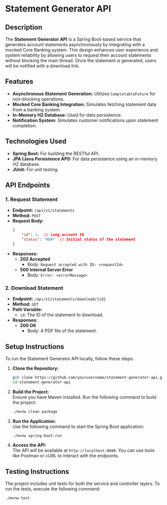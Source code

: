 # Statement Generator API

## Description
The **Statement Generator API** is a Spring Boot-based service that generates account statements asynchronously by integrating with a mocked Core Banking system. This design enhances user experience and system reliability by allowing users to request their account statements without blocking the main thread. Once the statement is generated, users will be notified with a download link.

## Features
- **Asynchronous Statement Generation:** Utilizes `CompletableFuture` for non-blocking operations.
- **Mocked Core Banking Integration:** Simulates fetching statement data from a banking system.
- **In-Memory H2 Database:** Used for data persistence.
- **Notification System:** Simulates customer notifications upon statement completion.

## Technologies Used
- **Spring Boot:** For building the RESTful API.
- **JPA (Java Persistence API):** For data persistence using an in-memory H2 database.
- **JUnit:** For unit testing.

## API Endpoints

### 1. Request Statement
- **Endpoint:** `/api/v1/statements`
- **Method:** `POST`
- **Request Body:**
    ```json
    {
        "id": 1,  // Long account ID
        "status": "NEW"  // Initial status of the statement
    }
    ```
- **Responses:**
  - **202 Accepted**
    - Body: `Request accepted with ID: <requestId>`
  - **500 Internal Server Error**
    - Body: `Error: <errorMessage>`

### 2. Download Statement
- **Endpoint:** `/api/v1/statements/download/{id}`
- **Method:** `GET`
- **Path Variable:**
    - `id`: The ID of the statement to download.
- **Responses:**
  - **200 OK**
    - Body: A PDF file of the statement.

## Setup Instructions

To run the Statement Generator API locally, follow these steps:

1. **Clone the Repository:**
    ```bash
    git clone https://github.com/yourusername/statement-generator-api.git
    cd statement-generator-api
    ```

2. **Build the Project:**  
   Ensure you have Maven installed. Run the following command to build the project:
    ```bash
    ./mvnw clean package
    ```

3. **Run the Application:**  
   Use the following command to start the Spring Boot application:
    ```bash
    ./mvnw spring-boot:run
    ```

4. **Access the API:**  
   The API will be available at `http://localhost:8080`. You can use tools like Postman or cURL to interact with the endpoints.

## Testing Instructions

The project includes unit tests for both the service and controller layers. To run the tests, execute the following command:
```bash
./mvnw test
